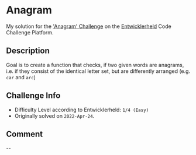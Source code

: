 # Anagram

My solution for the ['Anagram' Challenge](https://platform.entwicklerheld.de/challenge/anagram?technology=javascript) on the [Entwicklerheld](https://platform.entwicklerheld.de/) Code Challenge Platform.

Description
---
Goal is to create a function that checks, if two given words are anagrams, i.e. if they consist of the identical letter set, but are differently arranged (e.g. `car` and `arc`)

Challenge Info
---
* Difficulty Level according to Entwicklerheld: `1/4 (Easy)`
* Originally solved on `2022-Apr-24`.

Comment
---
--